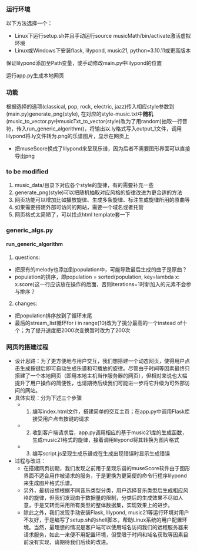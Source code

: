 ### 运行环境
以下方法选择一个：
- Linux下运行setup.sh并且手动运行source musicMath/bin/activate激活虚拟环境
- Linux或Windows下安装flask, lilypond, music21, python=3.10.11或更高版本

保证lilypond添加至Path变量，或手动修改main.py中lilypond的位置

运行app.py生成本地网页

### 功能
根据选择的选项(classical, pop, rock, electric, jazz)传入相应style参数到(main.py)generate_png(style), 在对应的style-music.txt中**随机**(music_to_vector.py中musicTxt_to_vector(style)改为了用random)抽取一行音符，传入run_generic_algorithm()，将输出以.ly格式写入output_1文件，调用lilypond将.ly文件转为.png的乐谱图片，显示在网页上
- 把museScore换成了lilypond来呈现乐谱，因为后者不需要图形界面可以直接导出png

### to be modified
1. music_data/目录下对应各个style的旋律，有的需要补充一些
2. generate_png(style)可以把随机抽取对应风格的旋律改进为更合适的方法
3. 网页功能可以增加比如播放旋律、生成多条旋律、标注生成旋律所用的原曲等
4. 如果需要搭建外部可访问的网站，需要一个域名或者托管
5. 网页格式太简陋了，可以找点html template套一下

### generic_algs.py
#### run_generic_algorithm
1. questions:
- 把原有的melody也添加到population中，可能导致最后生成的曲子是原曲？
- population的排序，即population = sorted(population, key=lambda x: x.score)这一行应该放在操作的后面，否则iterations=1时新加入的元素不会参与排序？
2. changes:
- 把population排序放到了循环末尾
- 最后的stream_list循环for i in range(10)改为了挑分最高的一个instead of十个；为了提升速度把2000次变换暂时改为了200次

### 网页的搭建过程
- 设计思路：为了更方便地与用户交互，我们想搭建一个动态网页，使得用户点击生成按键后即可自动生成乐谱和可播放的旋律。尽管由于时间等因素最终只搭建了一个本地网页（即用本地主机当作服务器的网页），但相对来说也大幅提升了用户操作的简便性，也请期待后续我们可能进一步将它升级为可外部访问的网站。
- 具体实现：分为下述三个步骤
  - 1. 编写index.html文件，搭建简单的交互主页；在app.py中调用Flask库接受用户点击按键的请求
  - 2. 收到客户端请求后，app.py调用相应的基于music21库的生成函数，生成music21格式的旋律，接着调用lilypond将其转换为图片格式
  - 3. 编写script.js呈现生成乐谱或在生成出现错误时显示生成错误
- 过程与改进：
  - 在搭建网页初期，我们发现之前用于呈现乐谱的museScore软件由于图形界面不适合用作被请求的服务，于是更换为更简便的命令行程序lilypond来生成图片格式乐谱。
  - 另外，最初设想根据不同音乐类型分类，用户选择音乐类型后生成相应风格的旋律，但我们发现由于数据量的限制，分类后的生成效果不尽如人意，于是又转而采用所有类型的整体数据集，实现效果上的进步。
  - 除此之外，我们发现手动安装Flask, lilypond, music21等运行环境对用户不友好，于是编写了setup.sh的shell脚本，帮助Linux系统的用户配置环境。当然，最理想的情况是客户端可以使用域名访问我们的远程服务器来请求服务，如此一来便不用配置环境，但受限于时间和域名获取等因素目前没有实现，请期待我们后续的改进。